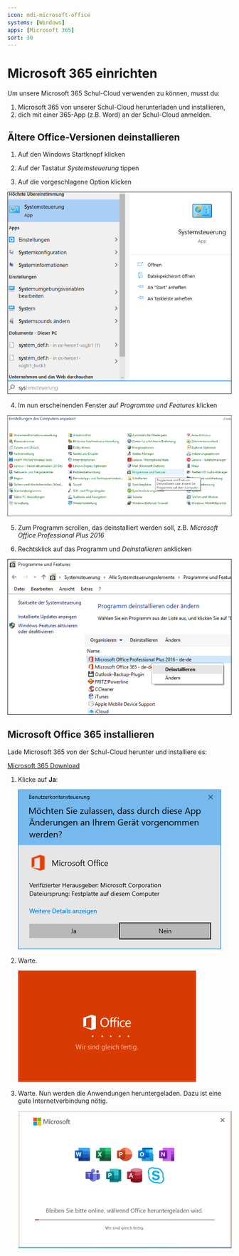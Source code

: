 ```yaml
---
icon: mdi-microsoft-office
systems: [Windows]
apps: [Microsoft 365]
sort: 30
---
```


# Microsoft 365 einrichten



Um unsere Microsoft 365 Schul-Cloud verwenden zu können, musst du:

1. Microsoft 365 von unserer Schul-Cloud herunterladen und installieren,
2. dich mit einer 365-App (z.B. Word) an der Schul-Cloud anmelden.


## Ältere Office-Versionen deinstallieren

1. Auf den Windows Startknopf klicken

2. Auf der Tastatur _Systemsteuerung_ tippen

3. Auf die vorgeschlagene Option klicken

![](./images/office-deinstall02.png)

4. Im nun erscheinenden Fenster auf _Programme und Features_ klicken

![](./images/office-deinstall03.png)

5. Zum Programm scrollen, das deinstalliert werden soll, z.B. _Microsoft Office Professional Plus 2016_

6. Rechtsklick auf das Programm und _Deinstallieren_ anklicken

![](./images/office-deinstall04.png)



## Microsoft Office 365 installieren

Lade Microsoft 365 von der Schul-Cloud herunter und installiere es:

[Microsoft 365 Download][1]


1. Klicke auf __Ja__:

    ![](./office-1.png)

2. Warte.

    ![](./office-2.png)

3. Warte. Nun werden die Anwendungen heruntergeladen. Dazu ist eine gute Internetverbindung nötig.

    ![](./office-3.png)


[1]: https://portal.office.com/account#home

